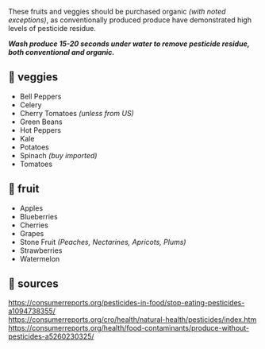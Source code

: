 These fruits and veggies should be purchased organic *(with noted exceptions)*, as conventionally produced produce have demonstrated high levels of pesticide residue.

***Wash produce 15-20 seconds under water to remove pesticide residue, both conventional and organic.***

## 🥕 veggies
* Bell Peppers
* Celery
* Cherry Tomatoes *(unless from US)*
* Green Beans
* Hot Peppers
* Kale
* Potatoes
* Spinach *(buy imported)*
* Tomatoes

## 🥭 fruit
* Apples
* Blueberries
* Cherries
* Grapes
* Stone Fruit *(Peaches, Nectarines, Apricots, Plums)*
* Strawberries
* Watermelon

## 🔗 sources
https://consumerreports.org/pesticides-in-food/stop-eating-pesticides-a1094738355/  
https://consumerreports.org/cro/health/natural-health/pesticides/index.htm  
https://consumerreports.org/health/food-contaminants/produce-without-pesticides-a5260230325/  